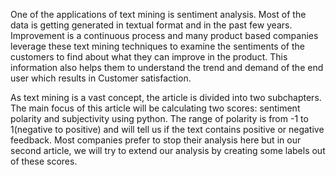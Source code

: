 One of the applications of text mining is sentiment analysis. Most of the data is getting generated in textual format and in the past few years. Improvement is a continuous process and many product based companies leverage these text mining techniques to examine the sentiments of the customers to find about what they can improve in the product. This information also helps them to understand the trend and demand of the end user which results in Customer satisfaction.

As text mining is a vast concept, the article is divided into two subchapters. The main focus of this article will be calculating two scores: sentiment polarity and subjectivity using python. The range of polarity is from -1 to 1(negative to positive) and will tell us if the text contains positive or negative feedback. Most companies prefer to stop their analysis here but in our second article, we will try to extend our analysis by creating some labels out of these scores.
